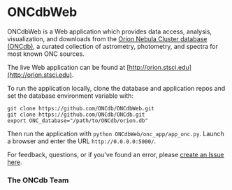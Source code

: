 # ONCdbWeb

ONCdbWeb is a Web application which provides data access, analysis, visualization, and downloads from the [Orion Nebula Cluster database (ONCdb)](https://github.com/ONCdb/ONCdb), a curated collection of astrometry, photometry, and spectra for most known ONC sources.

The live Web application can be found at [http://orion.stsci.edu](http://orion.stsci.edu). 

To run the application locally, clone the database and application repos and set the database environment variable with:

```
git clone https://github.com/ONCdb/ONCdbWeb.git
git clone https://github.com/ONCdb/ONCdb.git
export ONC_database="/path/to/ONCdb/orion.db"
```

Then run the application with `python ONCdbWeb/onc_app/app_onc.py`. Launch a browser and enter the URL `http://0.0.0.0:5000/`.

For feedback, questions, or if you've found an error, please [create an Issue here](https://github.com/ONCdb/ONCdbWeb/issues).

### The ONCdb Team